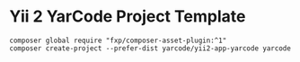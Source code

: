 Yii 2 YarCode Project Template
===============================

```
composer global require "fxp/composer-asset-plugin:^1"
composer create-project --prefer-dist yarcode/yii2-app-yarcode yarcode
```